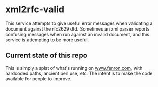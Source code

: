 # xml2rfc-valid

This service attempts to give useful error messages
when validating a document against the rfc2629 dtd.
Sometimes an xml parser reports confusing messages
when run against an invalid document, and this
service is attempting to be more useful.

## Current state of this repo

This is simply a splat of what's running on
www.fenron.com, with hardcoded paths, ancient
perl use, etc.  The intent is to make the code
available for people to improve.
